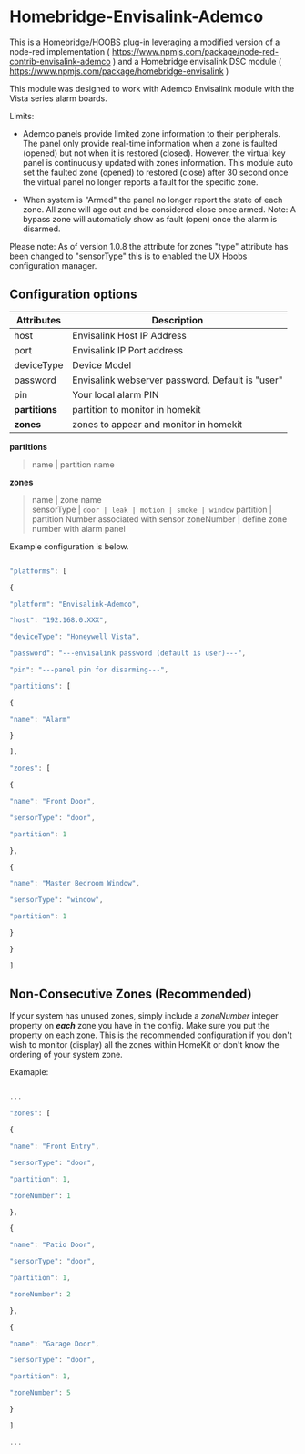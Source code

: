# Homebridge-Envisalink-Ademco

  

This is a Homebridge/HOOBS plug-in leveraging a modified version of a node-red implementation ( https://www.npmjs.com/package/node-red-contrib-envisalink-ademco ) and a Homebridge envisalink DSC module ( https://www.npmjs.com/package/homebridge-envisalink )

This module was designed to work with Ademco Envisalink module with the Vista series alarm boards. 

Limits:

* Ademco panels provide limited zone information to their peripherals. The panel only provide real-time information when a zone is faulted (opened) but not when it is restored (closed). However, the virtual key panel is continuously updated with zones information. This module auto set the faulted zone (opened) to restored (close) after 30 second once the virtual panel no longer reports a fault for the specific zone.

  

* When system is "Armed" the panel no longer report the state of each zone. All zone will age out and be considered close once armed. Note: A bypass zone will automaticly show as fault (open) once the alarm is disarmed.

  

Please note: As of version 1.0.8 the attribute for zones "type" attribute has been changed to "sensorType" this is to enabled the UX Hoobs configuration manager.

  

## Configuration options

  
| Attributes| Description |
|--|--|
|host | Envisalink Host IP Address  
|port| Envisalink IP Port address 
|deviceType| Device Model
|password| Envisalink webserver password. Default is "user"
|pin| Your local alarm PIN
|**partitions**| partition to monitor in homekit |
| **zones**| zones to appear and monitor in homekit|


**partitions**

> name | partition name

**zones**
> name | zone name  
> sensorType | `door | leak | motion | smoke | window`
> partition | partition  Number  associated  with  sensor
> zoneNumber | define  zone  number with alarm panel

  
  

Example configuration is below.

  
  

```javascript

"platforms": [

{

"platform": "Envisalink-Ademco",

"host": "192.168.0.XXX",

"deviceType": "Honeywell Vista",

"password": "---envisalink password (default is user)---",

"pin": "---panel pin for disarming---",

"partitions": [

{

"name": "Alarm"

}

],

"zones": [

{

"name": "Front Door",

"sensorType": "door",

"partition": 1

},

{

"name": "Master Bedroom Window",

"sensorType": "window",

"partition": 1

}

}

]

```

  

## Non-Consecutive Zones (Recommended)

If your system has unused zones, simply include a *zoneNumber* integer property on ***each*** zone you have in the config. Make sure you put the property on each zone. This is the recommended configuration if you don't wish to monitor (display) all the zones within HomeKit or don't know the ordering of your system zone.

  

Examaple:

```javascript

...

"zones": [

{

"name": "Front Entry",

"sensorType": "door",

"partition": 1,

"zoneNumber": 1

},

{

"name": "Patio Door",

"sensorType": "door",

"partition": 1,

"zoneNumber": 2

},

{

"name": "Garage Door",

"sensorType": "door",

"partition": 1,

"zoneNumber": 5

}

]

...

